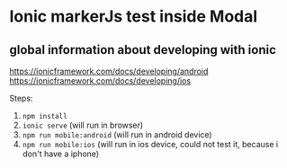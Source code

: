 # Ionic markerJs test inside Modal

## global information about developing with ionic
https://ionicframework.com/docs/developing/android
https://ionicframework.com/docs/developing/ios


Steps:
1. `npm install`
2. `ionic serve` (will run in browser)
3. `npm run mobile:android` (will run in android device)
4. `npm run mobile:ios` (will run in ios device, could not test it, because i don't have a iphone)